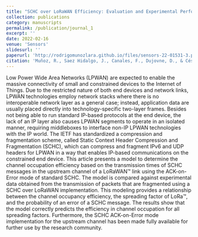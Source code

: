 ```yaml
---
title: "SCHC over LoRaWAN Efficiency: Evaluation and Experimental Performance of Packet Fragmentation"
collection: publications
category: manuscripts
permalink: /publication/journal_1
excerpt: ''
date: 2022-02-16
venue: 'Sensors'
slidesurl: ''
paperurl: 'http://rodrigomunozlara.github.io/files/sensors-22-01531-3.pdf'
citation: 'Muñoz, R., Saez Hidalgo, J., Canales, F., Dujovne, D., & Céspedes, S. (2022). SCHC over LoRaWAN Efficiency: Evaluation and Experimental Performance of Packet Fragmentation. Sensors, 22(4), 1531. https://doi.org/10.3390/s22041531 '
---
```


Low Power Wide Area Networks (LPWAN) are expected to enable the massive connectivity of small and constrained devices to the Internet of Things. Due to the restricted nature of both end devices and network links, LPWAN technologies employ network stacks where there is no interoperable network layer as a general case; instead, application data are usually placed directly into technology-specific two-layer frames. Besides not being able to run standard IP-based protocols at the end device, the lack of an IP layer also causes LPWAN segments to operate in an isolated manner, requiring middleboxes to interface non-IP LPWAN technologies with the IP world. The IETF has standardized a compression and fragmentation scheme, called Static Context Header Compression and Fragmentation (SCHC), which can compress and fragment IPv6 and UDP headers for LPWAN in a way that enables IP-based communications on the constrained end device. This article presents a model to determine the channel occupation efficiency based on the transmission times of SCHC messages in the upstream channel of a LoRaWAN™ link using the ACK-on-Error mode of standard SCHC. The model is compared against experimental data obtained from the transmission of packets that are fragmented using a SCHC over LoRaWAN implementation. This modeling provides a relationship between the channel occupancy efficiency, the spreading factor of LoRa™, and the probability of an error of a SCHC message. The results show that the model correctly predicts the efficiency in channel occupation for all spreading factors. Furthermore, the SCHC ACK-on-Error mode implementation for the upstream channel has been made fully available for further use by the research community.